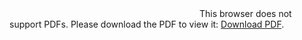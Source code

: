 <object data="https://members.loria.fr/PZimmermann/sagebook/graphique.pdf" type="application/pdf" width="700px" height="700px">
    <embed src="https://members.loria.fr/PZimmermann/sagebook/graphique.pdf">
        This browser does not support PDFs. Please download the PDF to view it: <a href="https://members.loria.fr/PZimmermann/sagebook/graphique.pdf">Download PDF</a>.</p>
    </embed>
</object>